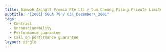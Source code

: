 ```yaml
---
title: Samwoh Asphalt Premix Pte Ltd v Sum Cheong Piling Private Limited and Another
subtitle: "[2001] SGCA 79 / 05\_December\_2001"
tags:
  - Contract
  - Unconscionability
  - Performance guarantee
  - Call on performance guarantee
layout: single
---
```


